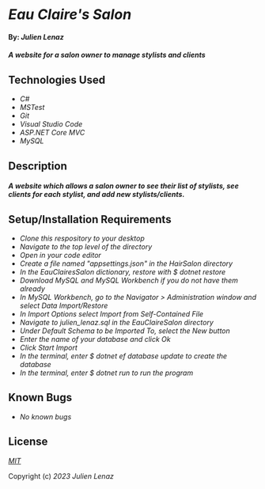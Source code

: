 # _Eau Claire's Salon_

#### By: _**Julien Lenaz**_

#### _A website for a salon owner to manage stylists and clients_


## Technologies Used

* _C#_
* _MSTest_
* _Git_
* _Visual Studio Code_
* _ASP.NET Core MVC_
* _MySQL_

## Description
#### _A website which allows a salon owner to see their list of stylists, see clients for each stylist, and add new stylists/clients._

## Setup/Installation Requirements
* _Clone this respository to your desktop_
* _Navigate to the top level of the directory_
* _Open in your code editor_
* _Create a file named "appsettings.json" in the HairSalon directory_
* _In the EauClairesSalon dictionary, restore with $ dotnet restore_
* _Download MySQL and MySQL Workbench if you do not have them already_
* _In MySQL Workbench, go to the Navigator > Administration window and select Data Import/Restore_
* _In Import Options select Import from Self-Contained File_
* _Navigate to julien_lenaz.sql in the EauClaireSalon directory_
* _Under Default Schema to be Imported To, select the New button_
* _Enter the name of your database and click Ok_
* _Click Start Import_
* _In the terminal, enter $ dotnet ef database update to create the database_
* _In the terminal, enter $ dotnet run to run the program_

## Known Bugs

* _No known bugs_

## License

_[MIT](https://choosealicense.com/licenses/mit/)_

Copyright (c) _2023_ _Julien Lenaz_
